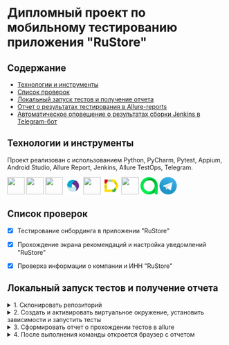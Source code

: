 # Дипломный проект по мобильному тестированию приложения "RuStore"


## Содержание
- [Технологии и инструменты](#технологии-и-инструменты)
- [Список проверок](#cписок-проверок)
- [Локальный запуск тестов и получение отчета](#локальный-запуск-тестов-и-получение-отчета)
- [Отчет о результатах тестирования в Allure-reports](#отчет-о-результатах-тестирования-в-allure-reports-)
- [Автоматическое оповещение о результатах сборки Jenkins в Telegram-бот](#автоматическое-оповещение-о-результатах-сборки-jenkins-в-telegram-бот)



## Технологии и инструменты
Проект реализован с использованием Python, PyCharm, Pytest, Appium, Android Studio, Allure Report, Jenkins, Allure TestOps, Telegram.
<p align="left">

<img src="https://cdn.jsdelivr.net/gh/devicons/devicon@latest/icons/python/python-original.svg" height="40" width="40"/>
<img src="https://cdn.jsdelivr.net/gh/devicons/devicon@latest/icons/pycharm/pycharm-original.svg" height="40" width="40"/>
<img src="https://cdn.jsdelivr.net/gh/devicons/devicon@latest/icons/pytest/pytest-original.svg" height="40" width="40"/>
<img src="design/icons/Appium_pic.svg" height="40" width="40"/>
<img src="https://cdn.jsdelivr.net/gh/devicons/devicon@latest/icons/androidstudio/androidstudio-original.svg" height="40" width="40"/>
<img src="design/icons/Allure_Report.svg" height="40" width="40"/>
<img src="https://cdn.jsdelivr.net/gh/devicons/devicon@latest/icons/jenkins/jenkins-original.svg" height="40" width="40"/>      
<img src="design/icons/allure_testops.svg" height="40" width="40"/>     
<img src="design/icons/telegram.png" height="40" width="40"/>     


## Список проверок

- [x] Тестирование онбординга в приложении "RuStore"
- [x] Прохождение экрана рекомендаций и настройка уведомлений "RuStore"
- [x] Проверка информации о компании и ИНН "RuStore"

 

## Локальный запуск тестов и получение отчета

<details><summary>1. Склонировать репозиторий</summary>

```
git clone git@github.com:alisaholmes/Mobil_Exam_RuStore.git
```
</details>


<details><summary>2. Создать и активировать виртуальное окружение, установить зависимости и запустить тесты</summary>

```
python -m venv .venv
source .venv/bin/activate
pip install -r requirements.txt
pytest . || true
```
</details>

<details><summary>3. Сформировать отчет о прохождении тестов в allure</summary>

```
allure serve allure-results
```
Или 

```
allure generate
```
</details>

<details><summary>4. После выполнения команды откроется браузер с отчетом</summary>

## <img src="design/icons/Allure_Report.svg" height="40" width="40"/> Отчет в Allure report</a></a>

<details><summary>Отчет о результатах тестирования в Allure-reports</summary>

<img src="design/images/allure_1.png">

</details>
<details><summary>Тесты</summary>

<img src="design/images/allure_2.png">

</details>

## Автоматическое оповещение о результатах сборки Jenkins в Telegram-бот

![This is an image](design/images/tele.png)